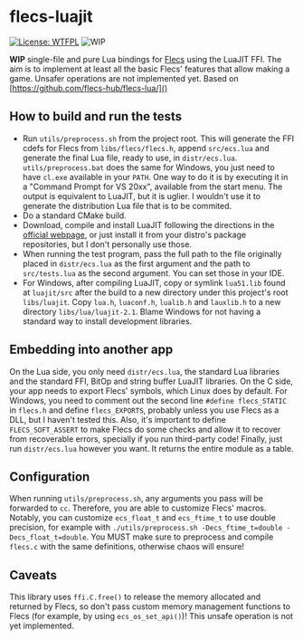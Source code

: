 # flecs-luajit
[![License: WTFPL](https://img.shields.io/badge/License-WTFPL-brightgreen.svg)](http://www.wtfpl.net/about/)
![WIP](https://img.shields.io/badge/WIP-red)

**WIP** single-file and pure Lua bindings for [Flecs](https://github.com/SanderMertens/flecs/) using the LuaJIT FFI. The
aim is to implement at least all the basic Flecs' features that allow making a game. Unsafer operations are not
implemented yet. Based on [https://github.com/flecs-hub/flecs-lua/]()

## How to build and run the tests

- Run `utils/preprocess.sh` from the project root. This will generate the FFI cdefs for Flecs from `libs/flecs/flecs.h`,
append `src/ecs.lua` and generate the final Lua file, ready to use, in `distr/ecs.lua`. `utils/preprocess.bat` does the
same for Windows, you just need to have `cl.exe` available in your `PATH`. One way to do it is by executing it in a
"Command Prompt for VS 20xx", available from the start menu. The output is equivalent to LuaJIT, but it is uglier. I
wouldn't use it to generate the distribution Lua file that is to be commited.
- Do a standard CMake build. 
- Download, compile and install LuaJIT following the directions in the [official webpage](https://luajit.org/), or just
install it from your distro's package repositories, but I don't personally use those.
- When running the test program, pass the full path to the file originally placed in `distr/ecs.lua` as the first
argument and the path to `src/tests.lua` as the second argument. You can set those in your IDE.
- For Windows, after compiling LuaJIT, copy or symlink `lua51.lib` found at `luajit/src` after the build to a new
directory under this project's root `libs/luajit`. Copy `lua.h`, `luaconf.h`, `lualib.h` and `lauxlib.h` to a new
directory `libs/lua/luajit-2.1`. Blame Windows for not having a standard way to install development libraries.

## Embedding into another app

On the Lua side, you only need `distr/ecs.lua`, the standard Lua libraries and the standard FFI, BitOp and string buffer
LuaJIT libraries. On the C side, your app needs to export Flecs' symbols, which Linux does by default. For Windows, you
need to comment out the second line `#define flecs_STATIC` in `flecs.h` and define `flecs_EXPORTS`, probably unless you
use Flecs as a DLL, but I haven't tested this. Also, it's important to define `FLECS_SOFT_ASSERT` to make Flecs do some
checks and allow it to recover from recoverable errors, specially if you run third-party code! Finally, just run
`distr/ecs.lua` however you want. It returns the entire module as a table.

## Configuration

When running `utils/preprocess.sh`, any arguments you pass will be forwarded to `cc`. Therefore, you are able to
customize Flecs' macros. Notably, you can customize `ecs_float_t` and `ecs_ftime_t` to use double precision, for
example with `./utils/preprocess.sh -Decs_ftime_t=double -Decs_float_t=double`. You MUST make sure to preprocess and
compile `flecs.c` with the same definitions, otherwise chaos will ensure!

## Caveats

This library uses `ffi.C.free()` to release the memory allocated and returned by Flecs, so don't pass custom memory
management functions to Flecs (for example, by using `ecs_os_set_api()`)! This unsafe operation is not yet implemented.
